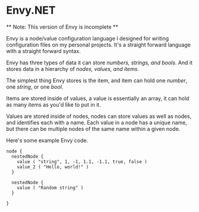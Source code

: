 # Envy.NET

** Note: This version of Envy is incomplete **

Envy is a node/value configuration language I designed for writing configuration files on my personal projects. It's a straight forward language with a straight forward syntax.

Envy has three types of data it can store *numbers, strings, and bools*. And it stores data in a hierarchy of *nodes, values, and items*.

The simplest thing Envy stores is the item, and item can hold one *number*, one *string*, or one *bool*.

Items are stored inside of values, a value is essentially an array, it can hold as many items as you'd like to put in it.

Values are stored inside of nodes, nodes can store values as well as nodes, and identifies each with a name. Each value in a node has a unique name, but there can be multiple nodes of the same name within a given node.

Here's some example Envy code.

```
node {
  nestedNode {
    value ( "string", 1, -1, 1.1, -1.1, true, false )
    value_2 ( "Hello, world!" )
  }

  nestedNode {
    value ( "Random string" )
  }

}
```
